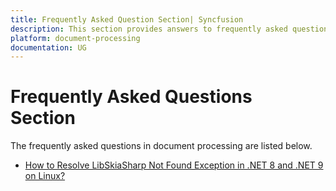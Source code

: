 ```yaml
---
title: Frequently Asked Question Section| Syncfusion
description: This section provides answers to frequently asked questions related to document processing using Syncfusion libraries.
platform: document-processing
documentation: UG
---
```


# Frequently Asked Questions Section  

The frequently asked questions in document processing are listed below.

* [How to Resolve LibSkiaSharp Not Found Exception in .NET 8 and .NET 9 on Linux?](faq/how-to-resolve-libskiasharp-not-found-exception-in-net8-and-net9-on-linux)